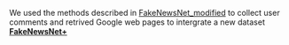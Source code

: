We used the methods described in [FakeNewsNet_modified](https://github.com/SaschaStenger/FakeNewsNet_modified) to collect user comments and retrived Google web pages to intergrate a new dataset [**FakeNewsNet+**](https://drive.google.com/drive/folders/1AyQB9jN1Bc7RkSWOVoiZwCgnUXkTXX54?usp=sharing)
